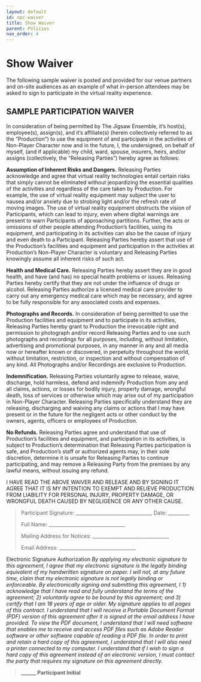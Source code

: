 ```yaml
---
layout: default
id: npc-waiver
title: Show Waiver
parent: Policies
nav_order: 4
---
```


#  Show Waiver
The following sample waiver is posted and provided for our venue partners and on-site audiences as an example of what in-person attendees may be asked to sign to participate in the virtual reality experience. 

## **SAMPLE PARTICIPATION WAIVER**

In consideration of being permitted by The Jigsaw Ensemble, it’s host(s), employee(s), assign(s), and it’s affiliate(s) (herein collectively referred to as the “Production”) to use the equipment of and participate in the activities of Non-Player Character now and in the future, I, the undersigned, on behalf of myself, (and if applicable) my child, ward, spouse, insurers, heirs, and/or assigns (collectively, the “Releasing Parties”) hereby agree as follows:

**Assumption of Inherent Risks and Dangers.** Releasing Parties acknowledge and agree that virtual reality technologies entail certain risks that simply cannot be eliminated without jeopardizing the essential qualities of the activities and regardless of the care taken by Production. For example, the use of virtual reality equipment may subject the user to nausea and/or anxiety due to strobing light and/or the refresh rate of moving images. The use of virtual reality equipment obstructs the vision of Participants, which can lead to injury, even where digital warnings are present to warn Participants of approaching partitions. Further, the acts or omissions of other people attending Production’s facilities, using its equipment, and participating in its activities can also be the cause of injury and even death to a Participant. Releasing Parties hereby assert that use of the Production’s facilities and equipment and participation in the activities at Production’s Non-Player Character is voluntary and Releasing Parties knowingly assume all inherent risks of such act.

**Health and Medical Care.** Releasing Parties hereby assert they are in good health, and have (and has) no special health problems or issues. Releasing Parties hereby certify that they are not under the influence of drugs or alcohol. Releasing Parties authorize a licensed medical care provider to carry out any emergency medical care which may be necessary, and agree to be fully responsible for any associated costs and expenses.

**Photographs and Records.** In consideration of being permitted to use the Production facilities and equipment and to participate in its activities, Releasing Parties hereby grant to Production the irrevocable right and permission to photograph and/or record Releasing Parties and to use such photographs and recordings for all purposes, including, without limitation, advertising and promotional purposes, in any manner in any and all media now or hereafter known or discovered, in perpetuity throughout the world, without limitation, restriction, or inspection and without compensation of any kind. All Photographs and/or Recordings are exclusive to Production.

**Indemnification.** Releasing Parties voluntarily agree to release, waive, discharge, hold harmless, defend and indemnify Production from any and all claims, actions, or losses for bodily injury, property damage, wrongful death, loss of services or otherwise which may arise out of my participation in Non-Player Character. Releasing Parties specifically understand they are releasing, discharging and waiving any claims or actions that I may have present or in the future for the negligent acts or other conduct by the owners, agents, officers or employees of Production.

**No Refunds.** Releasing Parties agree and understand that use of Production’s facilities and equipment, and participation in its activities, is subject to Production’s determination that Releasing Parties participation is safe, and Production’s staff or authorized agents may, in their sole discretion, determine it is unsafe for Releasing Parties to continue participating, and may remove a Releasing Party from the premises by any lawful means, without issuing any refund.

I HAVE READ THE ABOVE WAIVER AND RELEASE AND BY SIGNING IT AGREE THAT IT IS MY INTENTION TO EXEMPT AND RELIEVE PRODUCTION FROM LIABILITY FOR PERSONAL INJURY, PROPERTY DAMAGE, OR WRONGFUL DEATH CAUSED BY NEGLIGENCE OR ANY OTHER CAUSE. 

> Participant Signature:		    ________________________________    Date: _________
> 
> Full Name:			              ________________________________
> 
> Mailing Address for Notices:	________________________________
> 
> Email Address:		          	________________________________

Electronic Signature Authorization
*By applying my electronic signature to this agreement, I agree that my electronic signature is the legally binding equivalent of my handwritten signature on paper. I will not, at any future time, claim that my electronic signature is not legally binding or enforceable. By electronically signing and submitting this agreement, I 1) acknowledge that I have read and fully understand the terms of the agreement; 2) voluntarily agree to be bound by this agreement; and 3) certify that I am 18 years of age or older. My signature applies to all pages of this contract. I understand that I will receive a Portable Document Format (PDF) version of this agreement after it is signed at the email address I have provided. To view the PDF document, I understand that I will need software that enables me to receive and access PDF files such as Adobe Reader software or other software capable of reading a PDF file. In order to print and retain a hard copy of this agreement, I understand that I will also need a printer connected to my computer. I understand that if I wish to sign a hard copy of this agreement instead of an electronic version, I must contact the party that requires my signature on this agreement directly.* 
> **______ Participant Initial**
